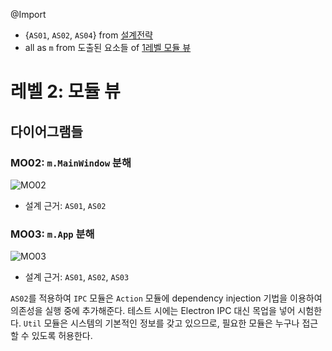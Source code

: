 @Import
* {`AS01`, `AS02`, `AS04`} from [설계전략](https://github.com/byron1st/my-workshop-doc/blob/master/doc/arch.strategies.md)
* all as `m` from 도출된 요소들 of [1레벨 모듈 뷰](https://github.com/byron1st/my-workshop-doc/blob/master/doc/arch.views.1.module.md)

# 레벨 2: 모듈 뷰
## 다이어그램들
### MO02: `m.MainWindow` 분해
![MO02](https://github.com/byron1st/my-workshop-doc/blob/master/images/module-view-mo02-2016-08-19.png)
* 설계 근거: `AS01`, `AS02`

### MO03: `m.App` 분해
![MO03](https://github.com/byron1st/my-workshop-doc/blob/master/images/module-view-mo03-2016-08-19.png)
* 설계 근거: `AS01`, `AS02`, `AS03`

`AS02`를 적용하여 `IPC` 모듈은 `Action` 모듈에 dependency injection 기법을 이용하여 의존성을 실행 중에 추가해준다. 테스트 시에는 Electron IPC 대신 목업을 넣어 시험한다. `Util` 모듈은 시스템의 기본적인 정보를 갖고 있으므로, 필요한 모듈은 누구나 접근할 수 있도록 허용한다.
